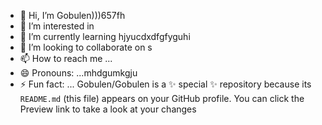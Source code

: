 - 👋 Hi, I’m Gobulen)))657fh
- 👀 I’m interested in 
- 🌱 I’m currently learning hjyucdxdfgfyguhi
- 💞️ I’m looking to collaborate on s
- 📫 How to reach me ...
- 😄 Pronouns: ...mhdgumkgju
- ⚡ Fun fact: ...
Gobulen/Gobulen is a ✨ special ✨ repository because its `README.md` (this file) appears on your GitHub profile.
You can click the Preview link to take a look at your changes
